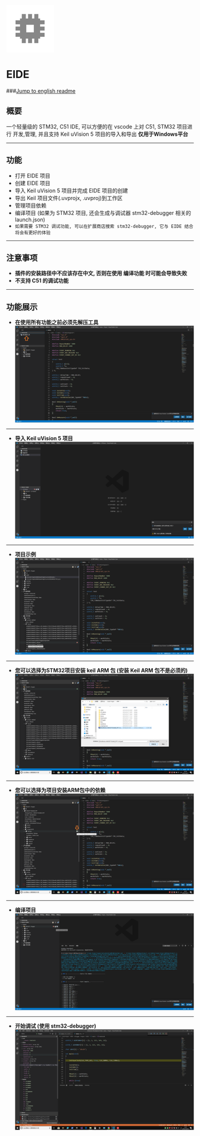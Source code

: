 ![Convert Project Png](./res/icon/icon.png)
# EIDE

###[Jump to english readme](https://github.com/github0null/eide/blob/master/README_EN.md)

## 概要

一个轻量级的 STM32, C51 IDE, 可以方便的在 vscode 上对 C51, STM32 项目进行 开发,管理, 并且支持 Keil uVision 5 项目的导入和导出 **仅用于Windows平台**

***

## 功能

* 打开 EIDE 项目
* 创建 EIDE 项目
* 导入 Keil uVision 5 项目并完成 EIDE 项目的创建
* 导出 Keil 项目文件(.uvprojx, .uvproj)到工作区
* 管理项目依赖
* 编译项目 (如果为 STM32 项目, 还会生成与调试器 stm32-debugger 相关的 launch.json)
* `如果需要 STM32 调试功能, 可以在扩展商店搜索 stm32-debugger, 它与 EIDE 结合将会有更好的体验`

***

## 注意事项
  + **插件的安装路径中不应该存在中文, 否则在使用 编译功能 时可能会导致失败**
  + **不支持 C51 的调试功能**

***

## 功能展示

* **在使用所有功能之前必须先解压工具** ![unzip tool](./res/preview/unzip_tool.png)

***

* **导入 Keil uVision 5 项目** ![import prj](./res/preview/import_prj.png)

***

* **项目示例** ![project preview](./res/preview/prjView.png)

***

* **您可以选择为STM32项目安装 keil ARM 包 (安装 Keil ARM 包不是必须的)** ![install pack](./res/preview/install_pack.png)

***

* **您可以选择为项目安装ARM包中的依赖** ![install prj dep](./res/preview/install_dep.png)

***

* **编译项目** ![compile prj](./res/preview/compile.png)

***

* **开始调试 (使用 stm32-debugger)** ![debug prj](./res/preview/debug.png)